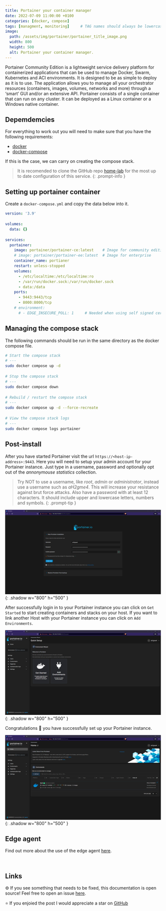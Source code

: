 ```yaml
---
title: Portainer your container manager
date: 2022-07-09 11:00:00 +0100
categories: [docker, compose]
tags: [managment, monitoring]     # TAG names should always be lowercase
image:
  path: /assets/img/portainer/portainer_title_image.png
  width: 800
  height: 500
  alt: Portainer your container manager.
---
```


Portainer Community Edition is a lightweight service delivery platform for containerized applications that can be used to manage Docker, Swarm, Kubernetes and ACI environments. It is designed to be as simple to deploy as it is to use. The application allows you to manage all your orchestrator resources (containers, images, volumes, networks and more) through a ‘smart’ GUI and/or an extensive API.
Portainer consists of a single container that can run on any cluster. It can be deployed as a Linux container or a Windows native container.

## **Depemdemcies**

For everything to work out you will need to make sure that you have the following requirements:

* [docker](https://docs.docker.com/get-docker/)
* [docker-compose](https://docs.docker.com/compose/install/compose-plugin/)

If this is the case, we can carry on creating the compose stack.


> It is recomended to clone the GitHub repo [home-lab](https://github.com/r3dspace/home-lab) for the most up to date configuration of this service. 
{: .prompt-info }

## **Setting up portainer container**

Create a `docker-compose.yml` and copy the data below into it. 

```yml
version: '3.9'

volumes:
  data: {}

services:
  portainer:
    image: portainer/portainer-ce:latest    # Image for community edition
    # image: portainer/portainer-ee:latest  # Image for enterprise
    container_name: portianer
    restart: unless-stopped
    volumes:
      - /etc/localtime:/etc/localtime:ro
      - /var/run/docker.sock:/var/run/docker.sock
      - data:/data
    ports:
      - 9443:9443/tcp
      - 8000:8000/tcp
    # environment:
      # - EDGE_INSECURE_POLL: 1     # Needed when using self signed cert with edge agent
```

## **Managing the compose stack**

The following commands should be run in the same directory as the docker compose file.

```bash
# Start the compose stack
# ---
sudo docker compose up -d

# Stop the compose stack
# ---
sudo docker compose down

# Rebuild / restart the compose stack
# ---
sudo docker compose up -d --force-recreate

# View the compose stack logs
# ---
sudo docker compose logs portainer
```

## **Post-install**

After you have started Portainer visit the url `https://<host-ip-address>:9443`. Here you will need to setup your admin account for your Portainer instance. Just type in a username, password and optionally opt out of the *annonymouse statistics* collection.

> Try NOT to use a username, like *root*, *admin* or *administrator*, instead use a username such as *aH2gme4*. This will increase your resistance against brut force attacks. Also have a password with at least 12 characters. It should include upper and lowercase letters, numbers and symbols.
{: .prompt-tip }

![setup initial user](/assets/img/portainer/portainer-post-instal-1.png){: .shadow w="800" h="500" }

After successfully login in to your Portainer instance you can click on `Get Started` to start creating containers and stacks on your host. If you want to link another Host with your Portainer instance you can click on `Add Environments`.

![setup initial user](/assets/img/portainer/portainer-post-instal-2.png){: .shadow w="800" h="500" }

Congratulations 🎉 you have successfully set up your Portainer instance.

![setup initial user](/assets/img/portainer/portainer-post-instal-3.png){: .shadow w="800" h="500" }

## **Edge agent**

Find out more about the use of the edge agent [here](https://downloads.portainer.io/edge_agent_guide.pdf).

<br>

## **Links**

⚙️ If you see something that needs to be fixed, this documentation is open source! Feel free to open an issue [here](https://github.com/r3dspace/r3dspace.github.io).

⭐ If you enjoied the post I would appreciate a star on [GitHub](https://github.com/r3dspace)